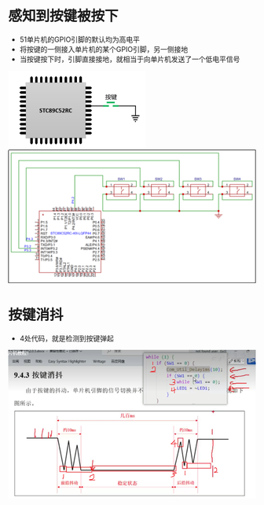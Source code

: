# 感知到按键被按下
- 51单片机的GPIO引脚的默认均为高电平
- 将按键的一侧接入单片机的某个GPIO引脚，另一侧接地
- 当按键按下时，引脚直接接地，就相当于向单片机发送了一个低电平信号

![](../photo/Pasted%20image%2020250811203819.png)
![](../photo/Pasted%20image%2020250811203915.png)

# 按键消抖
- 4处代码，就是检测到按键弹起

![](../photo/Pasted%20image%2020250811205229.png)